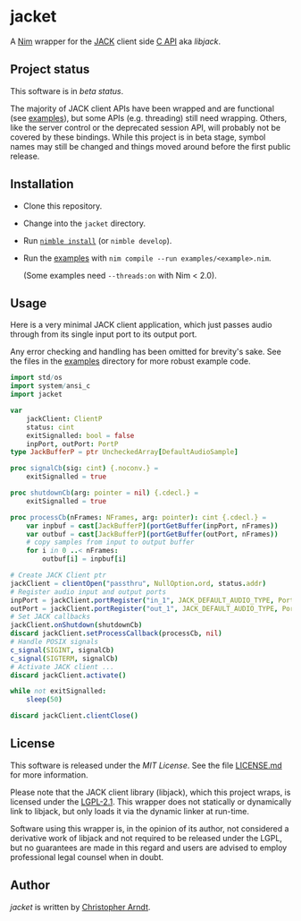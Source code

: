 # jacket

A [Nim] wrapper for the [JACK] client side [C API] aka *libjack*.


## Project status

This software is in *beta status*.

The majority of JACK client APIs have been wrapped and are functional (see
[examples]), but some APIs (e.g. threading) still need wrapping. Others, like
the server control or the deprecated session API, will probably not be covered
by these bindings. While this project is in beta stage, symbol names may still
be changed and things moved around before the first public release.


## Installation

* Clone this repository.
* Change into the `jacket` directory.
* Run [`nimble install`] (or `nimble develop`).
* Run the [examples] with `nim compile --run examples/<example>.nim`.

   (Some examples need `--threads:on` with Nim < 2.0).


## Usage

Here is a very minimal JACK client application, which just passes audio through
from its single input port to its output port.

Any error checking and handling has been omitted for brevity's sake. See the
files in the [examples] directory for more robust example code.

```nim
import std/os
import system/ansi_c
import jacket

var
    jackClient: ClientP
    status: cint
    exitSignalled: bool = false
    inpPort, outPort: PortP
type JackBufferP = ptr UncheckedArray[DefaultAudioSample]

proc signalCb(sig: cint) {.noconv.} =
    exitSignalled = true

proc shutdownCb(arg: pointer = nil) {.cdecl.} =
    exitSignalled = true

proc processCb(nFrames: NFrames, arg: pointer): cint {.cdecl.} =
    var inpbuf = cast[JackBufferP](portGetBuffer(inpPort, nFrames))
    var outbuf = cast[JackBufferP](portGetBuffer(outPort, nFrames))
    # copy samples from input to output buffer
    for i in 0 ..< nFrames:
        outbuf[i] = inpbuf[i]

# Create JACK Client ptr
jackClient = clientOpen("passthru", NullOption.ord, status.addr)
# Register audio input and output ports
inpPort = jackClient.portRegister("in_1", JACK_DEFAULT_AUDIO_TYPE, PortIsInput.ord, 0)
outPort = jackClient.portRegister("out_1", JACK_DEFAULT_AUDIO_TYPE, PortIsOutput.ord, 0)
# Set JACK callbacks
jackClient.onShutdown(shutdownCb)
discard jackClient.setProcessCallback(processCb, nil)
# Handle POSIX signals
c_signal(SIGINT, signalCb)
c_signal(SIGTERM, signalCb)
# Activate JACK client ...
discard jackClient.activate()

while not exitSignalled:
    sleep(50)

discard jackClient.clientClose()
```


## License

This software is released under the *MIT License*. See the file
[LICENSE.md](./LICENSE.md) for more information.

Please note that the JACK client library (libjack), which this project wraps,
is licensed under the [LGPL-2.1]. This wrapper does not statically or
dynamically link to libjack, but only loads it via the dynamic linker at
run-time.

Software using this wrapper is, in the opinion of its author, not considered a
derivative work of libjack and not required to be released under the LGPL, but
no guarantees are made in this regard and users are advised to employ
professional legal counsel when in doubt.


## Author

*jacket* is written by [Christopher Arndt].


[C API]: https://jackaudio.org/api/
[Christopher Arndt]: mailto:info@chrisarndt.de
[examples]: ./examples
[JACK]: https://jackaudio.org/
[LGPL-2.1]: https://spdx.org/licenses/LGPL-2.1-or-later.html
[`nimble install`]: https://github.com/nim-lang/nimble#nimble-usage
[Nim]: https://nim-lang.org/
